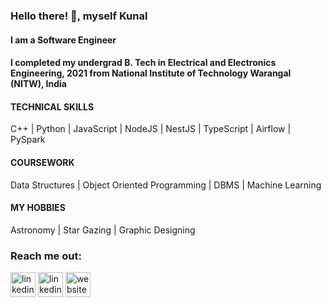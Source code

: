 ### Hello there! 👋, myself Kunal
#### I am a Software Engineer
#### I completed my undergrad B. Tech in Electrical and Electronics Engineering, 2021 from National Institute of Technology Warangal (NITW), India

#### TECHNICAL SKILLS  
C++ | Python | JavaScript | NodeJS | NestJS | TypeScript | Airflow | PySpark
  
#### COURSEWORK  
Data Structures | Object Oriented Programming | DBMS | Machine Learning  
  
#### MY HOBBIES
Astronomy | Star Gazing | Graphic Designing

 


### Reach me out:
[<img src='https://upload.wikimedia.org/wikipedia/commons/thumb/c/c4/Globe_icon.svg/1024px-Globe_icon.svg.png' alt='linkedin' height='40'>](https://ksh168.github.io)
[<img src='https://cdn.jsdelivr.net/npm/simple-icons@3.0.1/icons/linkedin.svg' alt='linkedin' height='40'>](https://www.linkedin.com/in/kunalsharma99/)
[<img src='https://cdn.jsdelivr.net/npm/simple-icons@3.0.1/icons/icloud.svg' alt='website' height='40'>](https://forms.gle/qnDGmzMHzzJLxv7J6)
